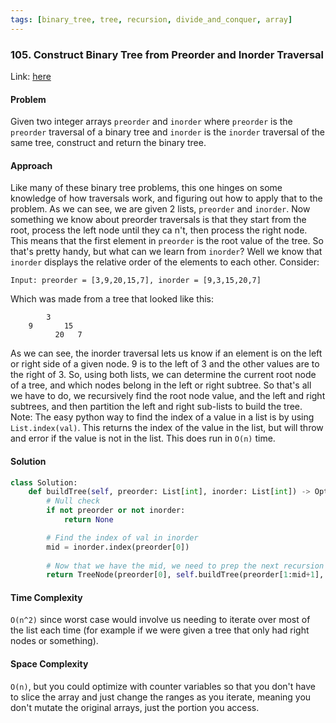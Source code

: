 ```yaml
---
tags: [binary_tree, tree, recursion, divide_and_conquer, array]
---
```


### 105. Construct Binary Tree from Preorder and Inorder Traversal

Link: [here](https://leetcode.com/problems/construct-binary-tree-from-preorder-and-inorder-traversal/description/)

#### Problem
Given two integer arrays `preorder` and `inorder` where `preorder` is the `preorder` traversal of a binary tree and `inorder` is the `inorder` traversal of the same tree, construct and return the binary tree.

#### Approach
Like many of these binary tree problems, this one hinges on some knowledge of how traversals work, and figuring out how to apply that to the problem. As we can see, we are given 2 lists, `preorder` and `inorder`. Now something we know about preorder traversals is that they start from the root, process the left node until they ca n't, then process the right node. This means that the first element in `preorder` is the root value of the tree. So that's pretty handy, but what can we learn from `inorder`? Well we know that `inorder` displays the relative order of the elements to each other. Consider:
```
Input: preorder = [3,9,20,15,7], inorder = [9,3,15,20,7]
```
Which was made from a tree that looked like this:
```
        3
    9       15
          20   7
```
As we can see, the inorder traversal lets us know if an element is on the left or right side of a given node. 9 is to the left of 3 and the other values are to the right of 3. So, using both lists, we can determine the current root node of a tree, and which nodes belong in the left or right subtree. So that's all we have to do, we recursively find the root node value, and the left and right subtrees, and then partition the left and right sub-lists to build the tree.
Note: The easy python way to find the index of a value in a list is by using `List.index(val)`. This returns the index of the value in the list, but will throw and error if the value is not in the list. This does run in `O(n)` time. 
#### Solution
```python 
class Solution:
    def buildTree(self, preorder: List[int], inorder: List[int]) -> Optional[TreeNode]:
        # Null check
        if not preorder or not inorder:
            return None

        # Find the index of val in inorder
        mid = inorder.index(preorder[0])
        
        # Now that we have the mid, we need to prep the next recursion level
        return TreeNode(preorder[0], self.buildTree(preorder[1:mid+1], inorder[:mid]), self.buildTree(preorder[mid+1:], inorder[mid+1:]))
```

#### Time Complexity
`O(n^2)` since worst case would involve us needing to iterate over most of the list each time (for example if we were given a tree that only had right nodes or something).

#### Space Complexity
`O(n)`, but you could optimize with counter variables so that you don't have to slice the array and just change the ranges as you iterate, meaning you don't mutate the original arrays, just the portion you access.